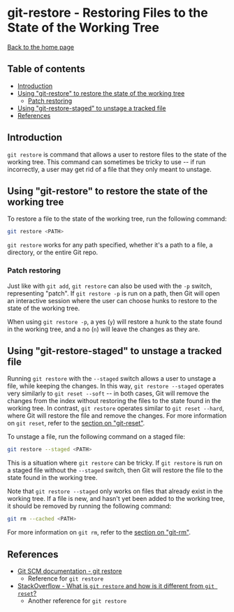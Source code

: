 git-restore - Restoring Files to the State of the Working Tree
==============================================================

[Back to the home page](../README.md)

Table of contents
-----------------

- [Introduction](#introduction)
- [Using "git-restore" to restore the state of the working tree](#using-git-restore-to-restore-the-state-of-the-working-tree)
    - [Patch restoring](#patch-restoring)
- [Using "git-restore-staged" to unstage a tracked file](#using-git-restore-staged-to-unstage-a-tracked-file)
- [References](#references)

Introduction
------------

`git restore` is command that allows a user to restore files to the state of the working tree. This command can sometimes be tricky to use -- if run incorrectly, a user may get rid of a file that they only meant to unstage.

Using "git-restore" to restore the state of the working tree
------------------------------------------------------------

To restore a file to the state of the working tree, run the following command:

```bash
git restore <PATH>
```

`git restore` works for any path specified, whether it's a path to a file, a directory, or the entire Git repo.

### Patch restoring

Just like with `git add`, `git restore` can also be used with the `-p` switch, representing "patch". If `git restore -p` is run on a path, then Git will open an interactive session where the user can choose hunks to restore to the state of the working tree.

When using `git restore -p`, a yes (`y`) will restore a hunk to the state found in the working tree, and a no (`n`) will leave the changes as they are.

Using "git-restore-staged" to unstage a tracked file
----------------------------------------------------

Running `git restore` with the `--staged` switch allows a user to unstage a file, while keeping the changes. In this way, `git restore --staged` operates very similarly to `git reset --soft` -- in both cases, Git will remove the changes from the index without restoring the files to the state found in the working tree. In contrast, `git restore` operates similar to `git reset --hard`, where Git will restore the file and remove the changes. For more information on `git reset`, refer to the [section on "git-reset"](git-reset.md#introduction).

To unstage a file, run the following command on a staged file:

```bash
git restore --staged <PATH>
```

This is a situation where `git restore` can be tricky. If `git restore` is run on a staged file without the `--staged` switch, then Git will restore the file to the state found in the working tree.

Note that `git restore --staged` only works on files that already exist in the working tree. If a file is new, and hasn't yet been added to the working tree, it should be removed by running the following command:

```bash
git rm --cached <PATH>
```

For more information on `git rm`, refer to the [section on "git-rm"](git-rm.md#using-git-rm-cached-to-remove-a-file-only-from-the-working-tree-and-index).

References
----------

- [Git SCM documentation - git restore](https://git-scm.com/docs/git-restore)
    - Reference for `git restore`
- [StackOverflow - What is `git restore` and how is it different from `git reset`?](https://stackoverflow.com/questions/58003030/what-is-git-restore-and-how-is-it-different-from-git-reset)
    - Another reference for `git restore`
